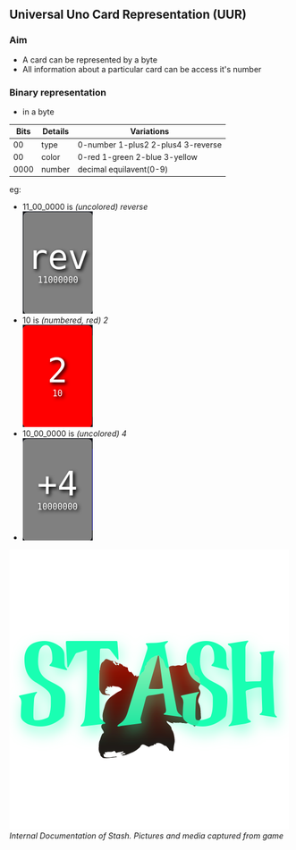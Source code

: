 ## Universal Uno Card Representation (UUR)
### Aim
- A card can be represented by a byte
- All information about a particular card can be access it's number

### Binary representation 
- in a byte

|Bits|Details|Variations|
|------|-----|--------|
|00|type|0-number 1-plus2 2-plus4 3-reverse|
|00|color|0-red 1-green 2-blue 3-yellow|
|0000|number|decimal equilavent(0-9)|
eg: 
- 11_00_0000 is *(uncolored) reverse*\
![reverse card](Reverse.png)
- 10 is *(numbered, red) 2*\
![red 2 card](<Numbered Red 2.png>)
- 10_00_0000 is *(uncolored) 4*
- ![plus 4](<Plus 4.png>)

![stash game logo](StashLogo.png)
*Internal Documentation of Stash. Pictures and media captured from game*
